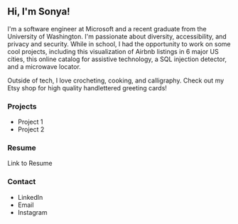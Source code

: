 ## Hi, I'm Sonya!

I'm a software engineer at Microsoft and a recent graduate from the University of Washington. I'm passionate about diversity, accessibility, and privacy and security. While in school, I had the opportunity to work on some cool projects, including this visualization of Airbnb listings in 6 major US cities, this online catalog for assistive technology, a SQL injection detector, and a microwave locator. 

Outside of tech, I love crocheting, cooking, and calligraphy. Check out my Etsy shop for high quality handlettered greeting cards!

### Projects

* Project 1
* Project 2

### Resume

Link to Resume

### Contact


* LinkedIn
* Email
* Instagram
